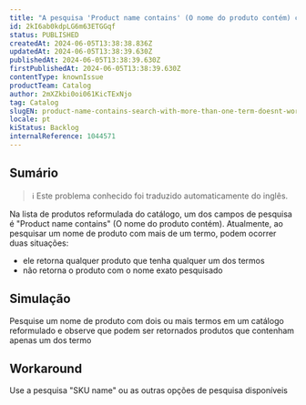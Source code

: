 ```yaml
---
title: "A pesquisa 'Product name contains' (O nome do produto contém) com mais de um termo não funciona na IU reformulada do catálogo"
id: 2kI6ab0kdpLG6m63ETGGqf
status: PUBLISHED
createdAt: 2024-06-05T13:38:38.836Z
updatedAt: 2024-06-05T13:38:39.630Z
publishedAt: 2024-06-05T13:38:39.630Z
firstPublishedAt: 2024-06-05T13:38:39.630Z
contentType: knownIssue
productTeam: Catalog
author: 2mXZkbi0oi061KicTExNjo
tag: Catalog
slugEN: product-name-contains-search-with-more-than-one-term-doesnt-work-on-catalogs-redesigned-ui
locale: pt
kiStatus: Backlog
internalReference: 1044571
---
```


## Sumário

>ℹ️ Este problema conhecido foi traduzido automaticamente do inglês.


Na lista de produtos reformulada do catálogo, um dos campos de pesquisa é "Product name contains" (O nome do produto contém). Atualmente, ao pesquisar um nome de produto com mais de um termo, podem ocorrer duas situações:

- ele retorna qualquer produto que tenha qualquer um dos termos
- não retorna o produto com o nome exato pesquisado

## Simulação


Pesquise um nome de produto com dois ou mais termos em um catálogo reformulado e observe que podem ser retornados produtos que contenham apenas um dos termo

## Workaround


Use a pesquisa "SKU name" ou as outras opções de pesquisa disponíveis





